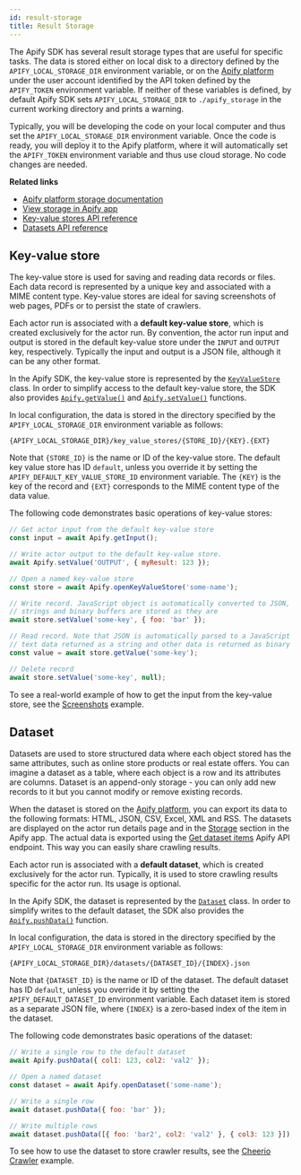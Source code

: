```yaml
---
id: result-storage
title: Result Storage
---
```


The Apify SDK has several result storage types that are useful for specific tasks. The data is stored either on local disk to a directory defined by the
`APIFY_LOCAL_STORAGE_DIR` environment variable, or on the [Apify platform](../guides/apify-platform) under the user account
identified by the API token defined by the `APIFY_TOKEN` environment variable. If neither of these variables is defined, by default Apify SDK sets
`APIFY_LOCAL_STORAGE_DIR` to `./apify_storage` in the current working directory and prints a warning.

Typically, you will be developing the code on your local computer and thus set the `APIFY_LOCAL_STORAGE_DIR` environment variable. Once the code is
ready, you will deploy it to the Apify platform, where it will automatically set the `APIFY_TOKEN` environment variable and thus use cloud storage. No
code changes are needed.

**Related links**

-   [Apify platform storage documentation](https://docs.apify.com/storage)
-   [View storage in Apify app](https://console.apify.com/storage)
-   [Key-value stores API reference](https://apify.com/docs/api/v2#/reference/key-value-stores)
-   [Datasets API reference](https://docs.apify.com/api/v2#/reference/datasets)

## Key-value store

The key-value store is used for saving and reading data records or files. Each data record is represented by a unique key and associated with a MIME
content type. Key-value stores are ideal for saving screenshots of web pages, PDFs or to persist the state of crawlers.

Each actor run is associated with a **default key-value store**, which is created exclusively for the actor run. By convention, the actor run input
and output is stored in the default key-value store under the `INPUT` and `OUTPUT` key, respectively. Typically the input and output is a JSON file,
although it can be any other format.

In the Apify SDK, the key-value store is represented by the [`KeyValueStore`](../api/key-value-store) class. In order to simplify access to the default
key-value store, the SDK also provides [`Apify.getValue()`](../api/apify#getvalue) and
[`Apify.setValue()`](../api/apify#setvalue) functions.

In local configuration, the data is stored in the directory specified by the `APIFY_LOCAL_STORAGE_DIR` environment variable as follows:

```
{APIFY_LOCAL_STORAGE_DIR}/key_value_stores/{STORE_ID}/{KEY}.{EXT}
```

Note that `{STORE_ID}` is the name or ID of the key-value store. The default key value store has ID `default`, unless you override it by setting the
`APIFY_DEFAULT_KEY_VALUE_STORE_ID` environment variable. The `{KEY}` is the key of the record and `{EXT}` corresponds to the MIME content type of the
data value.

The following code demonstrates basic operations of key-value stores:

```javascript
// Get actor input from the default key-value store
const input = await Apify.getInput();

// Write actor output to the default key-value store.
await Apify.setValue('OUTPUT', { myResult: 123 });

// Open a named key-value store
const store = await Apify.openKeyValueStore('some-name');

// Write record. JavaScript object is automatically converted to JSON,
// strings and binary buffers are stored as they are
await store.setValue('some-key', { foo: 'bar' });

// Read record. Note that JSON is automatically parsed to a JavaScript object,
// text data returned as a string and other data is returned as binary buffer
const value = await store.getValue('some-key');

// Delete record
await store.setValue('some-key', null);
```

To see a real-world example of how to get the input from the key-value store, see the [Screenshots](../examples/capture_screenshot.md) example.

## Dataset

Datasets are used to store structured data where each object stored has the same attributes, such as online store products or real estate offers. You
can imagine a dataset as a table, where each object is a row and its attributes are columns. Dataset is an append-only storage - you can only add new
records to it but you cannot modify or remove existing records.

When the dataset is stored on the [Apify platform](../guides/apify-platform), you can export its data to the following formats: HTML,
JSON, CSV, Excel, XML and RSS. The datasets are displayed on the actor run details page and in the
[Storage](https://console.apify.com/storage) section in the Apify app. The actual data is exported using the
[Get dataset items](https://apify.com/docs/api/v2#/reference/datasets/item-collection/get-items) Apify API endpoint. This
way you can easily share crawling results.

Each actor run is associated with a **default dataset**, which is created exclusively for the actor run. Typically, it is used to store crawling
results specific for the actor run. Its usage is optional.

In the Apify SDK, the dataset is represented by the [`Dataset`](../api/dataset) class. In order to simplify writes to the default dataset, the SDK
also provides the [`Apify.pushData()`](../api/apify#pushdata) function.

In local configuration, the data is stored in the directory specified by the `APIFY_LOCAL_STORAGE_DIR` environment variable as follows:

```
{APIFY_LOCAL_STORAGE_DIR}/datasets/{DATASET_ID}/{INDEX}.json
```

Note that `{DATASET_ID}` is the name or ID of the dataset. The default dataset has ID `default`, unless you override it by setting the
`APIFY_DEFAULT_DATASET_ID` environment variable. Each dataset item is stored as a separate JSON file, where `{INDEX}` is a zero-based index of the
item in the dataset.

The following code demonstrates basic operations of the dataset:

```javascript
// Write a single row to the default dataset
await Apify.pushData({ col1: 123, col2: 'val2' });

// Open a named dataset
const dataset = await Apify.openDataset('some-name');

// Write a single row
await dataset.pushData({ foo: 'bar' });

// Write multiple rows
await dataset.pushData([{ foo: 'bar2', col2: 'val2' }, { col3: 123 }]);
```

To see how to use the dataset to store crawler results, see the [Cheerio Crawler](../examples/cheerio-crawler) example.
